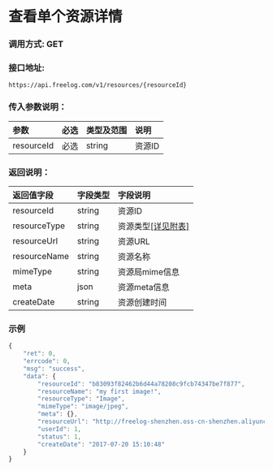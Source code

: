 # 查看单个资源详情


### 调用方式: GET

### 接口地址:

```
https://api.freelog.com/v1/resources/{resourceId}
```

### 传入参数说明：


| 参数 | 必选 | 类型及范围 | 说明 |
| :--- | :--- | :--- | :--- |
|resourceId|必选|string|资源ID


### 返回说明：

| 返回值字段 | 字段类型 | 字段说明 |
| :--- | :--- | :--- |
| resourceId | string | 资源ID|
| resourceType | string | 资源类型[[详见附表]][资源类型]|
| resourceUrl | string | 资源URL |
| resourceName | string | 资源名称 |
| mimeType	| string| 资源局mime信息|
| meta	| json| 资源meta信息|
| createDate| string| 资源创建时间|

### 示例

```js
{
    "ret": 0,
    "errcode": 0,
    "msg": "success",
    "data": {
        "resourceId": "b83093f82462b6d44a78208c9fcb74347be7f877",
        "resourceName": "my first image!",
        "resourceType": "Image",
        "mimeType": "image/jpeg",
        "meta": {},
        "resourceUrl": "http://freelog-shenzhen.oss-cn-shenzhen.aliyuncs.com/resources/Image/e3bc9bb030a8d5f613320b0de89294fe898bbd861fd5d39692bcda38ca7cf2eb.jpg",
        "userId": 1,
        "status": 1,
        "createDate": "2017-07-20 15:10:48"
    }
}
```

[资源类型]: /附表/资源类型.html "资源类型"
